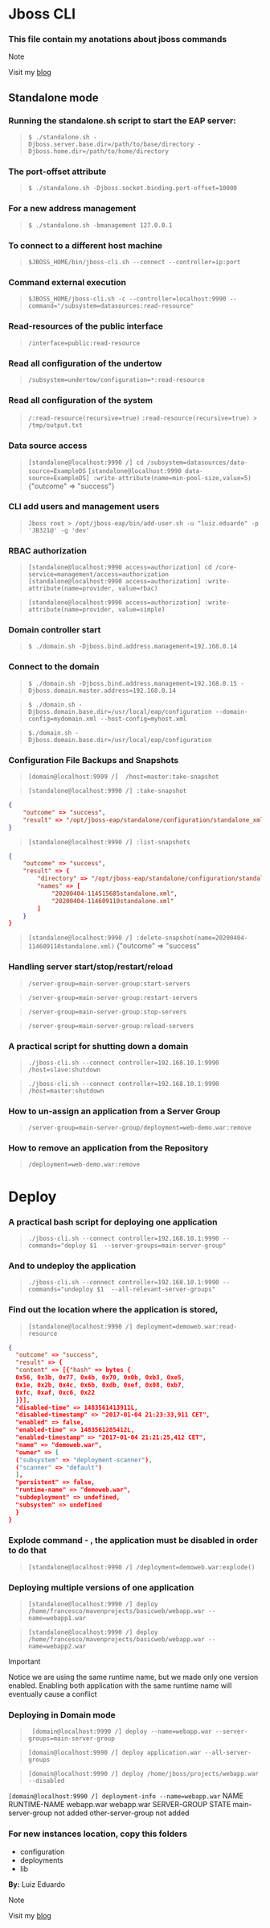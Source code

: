# Jboss CLI

### This file contain my anotations about jboss commands

> [!NOTE]
> Visit my [blog](http://blog.isweluiz.com.br) 


## Standalone mode

### Running the standalone.sh script to start the EAP server:
>`$ ./standalone.sh -Djboss.server.base.dir=/path/to/base/directory -Djboss.home.dir=/path/to/home/directory`


### The port-offset attribute
> `$ ./standalone.sh -Djboss.socket.binding.port-offset=10000`

### For a new address management 
> `$ ./standalone.sh -bmanagement 127.0.0.1`


### To connect to a different host machine
> `$JBOSS_HOME/bin/jboss-cli.sh --connect --controller=ip:port`

### Command external execution
> `$JBOSS_HOME/jboss-cli.sh -c --controller=localhost:9990 --command="/subsystem=datasources:read-resource" `

### Read-resources of the public interface
> `/interface=public:read-resource`

### Read all configuration of the undertow
>`/subsystem=undertow/configuration=*:read-resource`

### Read all configuration of the system
> `/:read-resource(recursive=true)`
`:read-resource(recursive=true) > /tmp/output.txt`

### Data source access
> `[standalone@localhost:9990 /] cd /subsystem=datasources/data-source=ExampleDS`
`[standalone@localhost:9990 data-source=ExampleDS] :write-attribute(name=min-pool-size,value=5)`
{"outcome" => "success"}

### CLI add users and management users
> `Jboss root > /opt/jboss-eap/bin/add-user.sh -u "luiz.eduardo" -p 'JB321@' -g 'dev'`

### RBAC authorization
>`[standalone@localhost:9990 access=authorization] cd /core-service=management/access=authorization`
`[standalone@localhost:9990 access=authorization] :write-attribute(name=provider, value=rbac)`

> `[standalone@localhost:9990 access=authorization] :write-attribute(name=provider, value=simple)`

### Domain controller start
> `$ ./domain.sh -Djboss.bind.address.management=192.168.0.14`

### Connect to the domain
>`$ ./domain.sh -Djboss.bind.address.management=192.168.0.15 -Djboss.domain.master.address=192.168.0.14`

> `$ ./domain.sh -Djboss.domain.base.dir=/usr/local/eap/configuration --domain-config=mydomain.xml --host-config=myhost.xml`

> `$./domain.sh -Djboss.domain.base.dir=/usr/local/eap/configuration`

### Configuration File Backups and Snapshots
> `[domain@localhost:9999 /]  /host=master:take-snapshot`

> `[standalone@localhost:9990 /] :take-snapshot `

```json
{
    "outcome" => "success",
    "result" => "/opt/jboss-eap/standalone/configuration/standalone_xml_history/snapshot/20200404-114515685standalone.xml"
}
```
> `[standalone@localhost:9990 /] :list-snapshots`

```json
{
    "outcome" => "success",
    "result" => {
        "directory" => "/opt/jboss-eap/standalone/configuration/standalone_xml_history/snapshot",
        "names" => [
            "20200404-114515685standalone.xml",
            "20200404-114609110standalone.xml"
        ]
    }
}
```
> `[standalone@localhost:9990 /] :delete-snapshot(name=20200404-114609110standalone.xml)`
{"outcome" => "success"


### Handling server start/stop/restart/reload

> `/server-group=main-server-group:start-servers`

> `/server-group=main-server-group:restart-servers`

>`/server-group=main-server-group:stop-servers`

>`/server-group=main-server-group:reload-servers`


### A practical script for shutting down a domain
>`./jboss-cli.sh --connect controller=192.168.10.1:9990 /host=slave:shutdown`

>`./jboss-cli.sh --connect controller=192.168.10.1:9990 /host=master:shutdown`

### How to un-assign an application from a Server Group
>`/server-group=main-server-group/deployment=web-demo.war:remove`

### How to remove an application from the Repository
> `/deployment=web-demo.war:remove`

# Deploy
### A practical bash script for deploying one application
> `./jboss-cli.sh --connect controller=192.168.10.1:9990 --commands="deploy $1  --server-groups=main-server-group"`

### And to undeploy the application
 >`./jboss-cli.sh --connect controller=192.168.10.1:9990 --commands="undeploy $1  --all-relevant-server-groups"`

### Find out the location where the application is stored,
> `[standalone@localhost:9990 /] deployment=demoweb.war:read-resource `

```json
{
  "outcome" => "success",
  "result" => {
  "content" => [{"hash" => bytes {
  0x56, 0x3b, 0x77, 0x4b, 0x70, 0x0b, 0xb3, 0xe5,
  0x1e, 0x2b, 0x4c, 0x6b, 0xdb, 0xef, 0x08, 0xb7,
  0xfc, 0xaf, 0xc6, 0x22
  }}],
  "disabled-time" => 1483561413911L,
  "disabled-timestamp" => "2017-01-04 21:23:33,911 CET",
  "enabled" => false,
  "enabled-time" => 1483561285412L,
  "enabled-timestamp" => "2017-01-04 21:21:25,412 CET",
  "name" => "demoweb.war",
  "owner" => [
  ("subsystem" => "deployment-scanner"),
  ("scanner" => "default")
  ],
  "persistent" => false,
  "runtime-name" => "demoweb.war",
  "subdeployment" => undefined,
  "subsystem" => undefined
  }
}
```

### Explode command - , the application must be disabled in order to do that
>`[standalone@localhost:9990 /] /deployment=demoweb.war:explode()`

### Deploying multiple versions of one application
> `[standalone@localhost:9990 /] deploy /home/francesco/mavenprojects/basicweb/webapp.war --name=webapp1.war`

>`[standalone@localhost:9990 /] deploy /home/francesco/mavenprojects/basicweb/webapp.war --name=webapp2.war`

> [!IMPORTANT]
>  Notice we are using the same runtime name, but we made only one version enabled. Enabling both
application with the same runtime name will eventually cause a conflict

### Deploying in Domain mode
> ` [domain@localhost:9990 /] deploy --name=webapp.war --server-groups=main-server-group`

> `[domain@localhost:9990 /] deploy application.war --all-server-groups`

> `[domain@localhost:9990 /] deploy /home/jboss/projects/webapp.war --disabled`

`[domain@localhost:9990 /] deployment-info --name=webapp.war`
NAME RUNTIME-NAME
webapp.war webapp.war
SERVER-GROUP STATE
main-server-group not added
other-server-group not added




### For new instances location, copy this folders
* configuration
* deployments
* lib


**By:** Luiz Eduardo

> [!NOTE]
> Visit my [blog](http://blog.isweluiz.com.br) 
